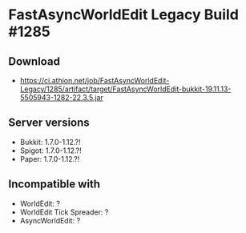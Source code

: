 # FastAsyncWorldEdit Legacy Build #1285

## Download
- https://ci.athion.net/job/FastAsyncWorldEdit-Legacy/1285/artifact/target/FastAsyncWorldEdit-bukkit-19.11.13-5505943-1282-22.3.5.jar

## Server versions
- Bukkit: 1.7.0-1.12.?!
- Spigot: 1.7.0-1.12.?!
- Paper: 1.7.0-1.12.?!

## Incompatible with
- WorldEdit: ?
- WorldEdit Tick Spreader: ?
- AsyncWorldEdit: ?